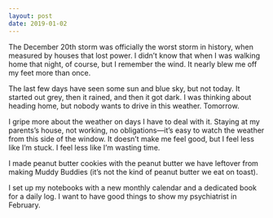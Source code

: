 ```yaml
---
layout: post
date: 2019-01-02
---
```


The December 20th storm was officially the worst storm in history, when measured by houses that lost power. I didn’t know that when I was walking home that night, of course, but I remember the wind. It nearly blew me off my feet more than once. 

The last few days have seen some sun and blue sky, but not today. It started out grey, then it rained, and then it got dark. I was thinking about heading home, but nobody wants to drive in this weather. Tomorrow.

I gripe more about the weather on days I have to deal with it. Staying at my parents’s house, not working, no obligations—it’s easy to watch the weather from this side of the window. It doesn’t make me feel good, but I feel less like I’m stuck. I feel less like I’m wasting time. 

I made peanut butter cookies with the peanut butter we have leftover from making Muddy Buddies (it’s not the kind of peanut butter we eat on toast).

I set up my notebooks with a new monthly calendar and a dedicated book for a daily log. I want to have good things to show my psychiatrist in February.
